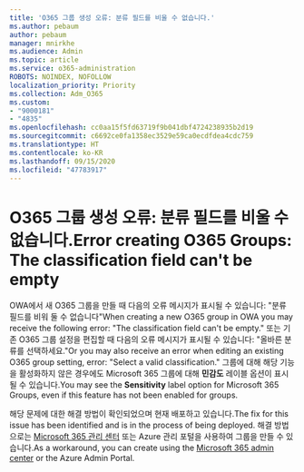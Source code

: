 ```yaml
---
title: 'O365 그룹 생성 오류: 분류 필드를 비울 수 없습니다.'
ms.author: pebaum
author: pebaum
manager: mnirkhe
ms.audience: Admin
ms.topic: article
ms.service: o365-administration
ROBOTS: NOINDEX, NOFOLLOW
localization_priority: Priority
ms.collection: Adm_O365
ms.custom:
- "9000181"
- "4835"
ms.openlocfilehash: cc0aa15f5fd63719f9b041dbf4724238935b2d19
ms.sourcegitcommit: c6692ce0fa1358ec3529e59ca0ecdfdea4cdc759
ms.translationtype: HT
ms.contentlocale: ko-KR
ms.lasthandoff: 09/15/2020
ms.locfileid: "47783917"
---
```

# <a name="error-creating-o365-groups-the-classification-field-cant-be-empty"></a><span data-ttu-id="5d4c3-102">O365 그룹 생성 오류: 분류 필드를 비울 수 없습니다.</span><span class="sxs-lookup"><span data-stu-id="5d4c3-102">Error creating O365 Groups: The classification field can't be empty</span></span>

<span data-ttu-id="5d4c3-103">OWA에서 새 O365 그룹을 만들 때 다음의 오류 메시지가 표시될 수 있습니다: "분류 필드를 비워 둘 수 없습니다"</span><span class="sxs-lookup"><span data-stu-id="5d4c3-103">When creating a new O365 group in OWA you may receive the following error: "The classification field can't be empty."</span></span>  <span data-ttu-id="5d4c3-104">또는 기존 O365 그룹 설정을 편집할 때 다음의 오류 메시지가 표시될 수 있습니다: "올바른 분류를 선택하세요."</span><span class="sxs-lookup"><span data-stu-id="5d4c3-104">Or you may also receive an error when editing an existing O365 group setting, error: "Select a valid classification."</span></span>   <span data-ttu-id="5d4c3-105">그룹에 대해 해당 기능을 활성화하지 않은 경우에도 Microsoft 365 그룹에 대해 **민감도** 레이블 옵션이 표시될 수 있습니다.</span><span class="sxs-lookup"><span data-stu-id="5d4c3-105">You may see the **Sensitivity** label option for Microsoft 365 Groups, even if this feature has not been enabled for groups.</span></span>

<span data-ttu-id="5d4c3-106">해당 문제에 대한 해결 방법이 확인되었으며 현재 배포하고 있습니다.</span><span class="sxs-lookup"><span data-stu-id="5d4c3-106">The fix for this issue has been identified and is in the process of being deployed.</span></span>  <span data-ttu-id="5d4c3-107">해결 방법으로는 [Microsoft 365 관리 센터](https://docs.microsoft.com/microsoft-365/admin/create-groups/create-groups?view=o365-worldwide) 또는 Azure 관리 포털을 사용하여 그룹을 만들 수 있습니다.</span><span class="sxs-lookup"><span data-stu-id="5d4c3-107">As a workaround, you can create using the [Microsoft 365 admin center](https://docs.microsoft.com/microsoft-365/admin/create-groups/create-groups?view=o365-worldwide) or the Azure Admin Portal.</span></span>
